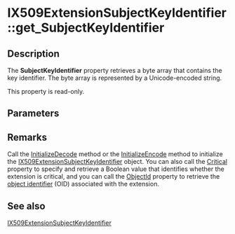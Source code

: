 # IX509ExtensionSubjectKeyIdentifier::get_SubjectKeyIdentifier

## Description

The **SubjectKeyIdentifier** property retrieves a byte array that contains the key identifier. The byte array is represented by a Unicode-encoded string.

This property is read-only.

## Parameters

## Remarks

Call the [InitializeDecode](https://learn.microsoft.com/windows/desktop/api/certenroll/nf-certenroll-ix509extensionsubjectkeyidentifier-initializedecode) method or the [InitializeEncode](https://learn.microsoft.com/windows/desktop/api/certenroll/nf-certenroll-ix509extensionsubjectkeyidentifier-initializeencode) method to initialize the [IX509ExtensionSubjectKeyIdentifier](https://learn.microsoft.com/windows/desktop/api/certenroll/nn-certenroll-ix509extensionsubjectkeyidentifier) object. You can also call the [Critical](https://learn.microsoft.com/windows/desktop/api/certenroll/nf-certenroll-ix509extension-get_critical) property to specify and retrieve a Boolean value that identifies whether the extension is critical, and you can call the [ObjectId](https://learn.microsoft.com/windows/desktop/api/certenroll/nf-certenroll-ix509extension-get_objectid) property to retrieve the [object identifier](https://learn.microsoft.com/windows/desktop/SecGloss/o-gly) (OID) associated with the extension.

## See also

[IX509ExtensionSubjectKeyIdentifier](https://learn.microsoft.com/windows/desktop/api/certenroll/nn-certenroll-ix509extensionsubjectkeyidentifier)